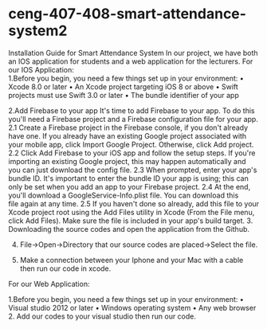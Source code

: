 # ceng-407-408-smart-attendance-system2
Installation Guide for Smart Attendance System
In our project, we have both an IOS application for students and a web application for the lecturers.
For our IOS Application: </br>
1.Before you begin, you need a few things set up in your environment:
•	Xcode 8.0 or later
•	An Xcode project targeting iOS 8 or above
•	Swift projects must use Swift 3.0 or later
•	The bundle identifier of your app

2.Add Firebase to your app
It's time to add Firebase to your app. To do this you'll need a Firebase project and a Firebase configuration file for your app.
2.1	Create a Firebase project in the Firebase console, if you don't already have one. If you already have an existing Google project associated with your mobile app, click Import Google Project. Otherwise, click Add project.
2.2	Click Add Firebase to your iOS app and follow the setup steps. If you're importing an existing Google project, this may happen automatically and you can just download the config file.
2.3	When prompted, enter your app's bundle ID. It's important to enter the bundle ID your app is using; this can only be set when you add an app to your Firebase project.
2.4	At the end, you'll download a GoogleService-Info.plist file. You can download this file again at any time.
2.5	 If you haven't done so already, add this file to your Xcode project root using the Add Files utility in Xcode (From the File menu, click Add Files). Make sure the file is included in your app's build target.
3.  Downloading the source codes and open the application from the Github.

4. File->Open->Directory that our source codes are placed->Select the file. 

5. Make a connection between your Iphone and your Mac with a cable then run our code in xcode.

For our Web Application:

1.Before you begin, you need a few things set up in your environment:
•	Visual studio 2012 or later
•	Windows operating system
•	Any web browser
2. Add our codes to your visual studio then run our code.







